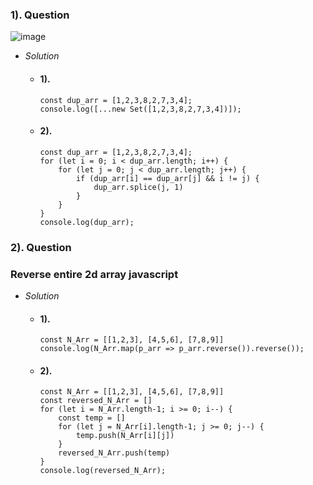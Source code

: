 ### 1). Question
![image](https://user-images.githubusercontent.com/120416755/216376656-9f60056d-2158-4ce3-8230-b18353cb3c4b.png)
- <i>Solution</i>
    - #### 1).
          const dup_arr = [1,2,3,8,2,7,3,4];
          console.log([...new Set([1,2,3,8,2,7,3,4])]);
              
    - #### 2).
          const dup_arr = [1,2,3,8,2,7,3,4];
          for (let i = 0; i < dup_arr.length; i++) {
              for (let j = 0; j < dup_arr.length; j++) {
                  if (dup_arr[i] == dup_arr[j] && i != j) {
                      dup_arr.splice(j, 1)
                  }
              }
          }
          console.log(dup_arr);
              
### 2). Question
### Reverse entire 2d array javascript
- <i>Solution</i>
    - #### 1).
          const N_Arr = [[1,2,3], [4,5,6], [7,8,9]]
          console.log(N_Arr.map(p_arr => p_arr.reverse()).reverse());
              
    - #### 2).
          const N_Arr = [[1,2,3], [4,5,6], [7,8,9]]
          const reversed_N_Arr = []
          for (let i = N_Arr.length-1; i >= 0; i--) {
              const temp = []
              for (let j = N_Arr[i].length-1; j >= 0; j--) {
                  temp.push(N_Arr[i][j])
              }
              reversed_N_Arr.push(temp)
          }
          console.log(reversed_N_Arr);
              
